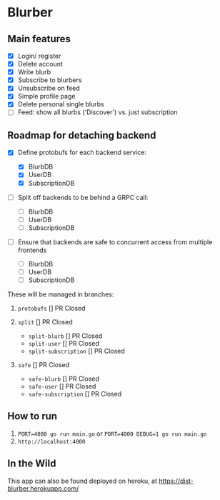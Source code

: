 # Blurber 

## Main features

- [x] Login/ register
- [X] Delete account
- [X] Write blurb
- [X] Subscribe to blurbers
- [x] Unsubscribe on feed
- [x] Simple profile page
- [x] Delete personal single blurbs
- [ ] Feed: show all blurbs ('Discover') vs. just subscription

## Roadmap for detaching backend

- [X] Define protobufs for each backend service:

  - [X] BlurbDB
  - [X] UserDB
  - [X] SubscriptionDB

- [ ] Split off backends to be behind a GRPC call:

  - [ ] BlurbDB
  - [ ] UserDB
  - [ ] SubscriptionDB

- [ ] Ensure that backends are safe to concurrent access from multiple frontends

  - [ ] BlurbDB
  - [ ] UserDB
  - [ ] SubscriptionDB

These will be managed in branches:

1. `protobufs` [] PR Closed

2. `split` [] PR Closed

    - `split-blurb` [] PR Closed
    - `split-user` [] PR Closed
    - `split-subscription` [] PR Closed

3. `safe` [] PR Closed

    - `safe-blurb` [] PR Closed
    - `safe-user` [] PR Closed
    - `safe-subscription` [] PR Closed

## How to run

1. `PORT=4000 go run main.go` or `PORT=4000 DEBUG=1 go run main.go`
1. `http://localhost:4000`

## In the Wild

This app can also be found deployed on heroku, at https://dist-blurber.herokuapp.com/
